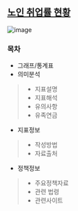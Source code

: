 ## [노인 취업률 현황](http://www.index.go.kr/potal/main/EachDtlPageDetail.do?idx_cd=1409&param=015)

![image](https://user-images.githubusercontent.com/100757595/171080531-cf6a1b1f-cb58-41f5-9d7c-166aa5839c74.png)

### 목차
* 그래프/통계표
* 의미분석
>* 지표설명
>* 지표해석
>* 유의사항
>* 유족연금
* 지표정보
>* 작성방법
>* 자료출처
* 정책정보
>* 주요정책자료
>* 관련 법령
>* 관련사이트
